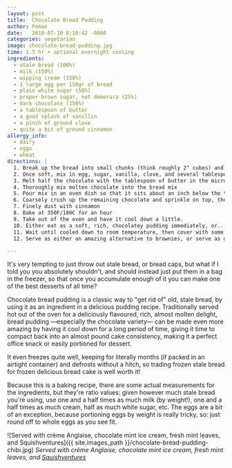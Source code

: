 ```yaml
---
layout: post
title:  Chocolate Bread Pudding
author: Pomax
date:   2016-07-10 8:10:42 -0800
categories: vegetarian
image: chocolate-bread-pudding.jpg
time: 1.5 hr + optional overnight cooling
ingredients:
  - stale bread (100%)
  - milk (150%) 
  - wipping cream (150%)
  - 1 large egg per 150gr of bread
  - plain white sugar (50%)
  - proper brown sugar, not demerara (25%)
  - dark chocolate (150%)
  - a tablespoon of butter
  - a good splash of vanillin
  - a pinch of ground clove
  - quite a bit of ground cinnamon
allergy_info:
  - dairy
  - eggs
  - wheat
directions: |
  1. Break up the bread into small chunks (think roughly 2" cubes) and cover with milk and cream to soak and soften 
  2. Once soft, mix in egg, sugar, vanilla, clove, and several tablespoons of cinnamon
  3. Melt half the chocolate with the tablespoon of butter in the microwave on a half-power setting until it's stirrable.
  4. Thoroughly mix molten chocolate into the bread mix
  5. Pour mix in an oven dish so that it sits about an inch below the top of the dish (I find that for 500gr of bread, a 10" x 15" dish works quite well) 
  6. Coarsely crush up the remaining chocolate and sprinkle on top, then gently press down into the mix
  7. Finely dust with cinnamon
  8. Bake at 350F/180C for an hour
  9. Take out of the oven and have it cool down a little.
  10. Either eat as a soft, rich, chocolatey pudding immediately, or...
  11. Wait until cooled down to room temperature, then cover with some kitchen paper towel and aluminium foil and have it compact/cool covered, overnight, then the next day:
  12. Serve as either an amazing alternative to brownies, or serve as dessert with a crème Anglaise, some ice cream, or anything else you like!

---
```


It's very tempting to just throw out stale bread, or bread caps, but what if I told you you absolutely shouldn't, and should instead just put them in a bag in the freezer, so that once you accumulate enough of it you can make one of the best desserts of all time?

Chocolate bread pudding is a classic way to "get rid of" old, stale bread, by using it as an ingredient in a delicious pudding recipe. Traditionally served hot out of the oven for a deliciously flavoured, rich, almost molten delight, bread pudding —especially the chocolate variety— can be made even more amazing by having it cool down for a long period of time, giving it time to compact back into an almost pound cake consistency, making it a perfect office snack or easily portioned for dessert. 

It even freezes quite well, keeping for literally months (if packed in an airtight container) and defrosts without a hitch, so trading frozen stale bread for frozen delicious bread cake is well worth it!

Because this is a baking recipe, there are some actual measurements for the ingredients, but they're ratio values: given however much stale bread you're using, use one and a half times as much milk (by weight!), one and a half times as much cream, half as much white sugar, etc. The eggs are a bit of an exception, because portioning eggs by weight is really tricky, so: just round off to whole eggs as you see fit.

![Served with crème Anglaise, chocolate mint ice cream, fresh mint leaves, and Squishventures]({{ site.images_path }}/chocolate-bread-pudding-chibi.jpg)
*Served with crème Anglaise, chocolate mint ice cream, fresh mint leaves, and [Squishventures](https://twitter.com/squishventures)*
